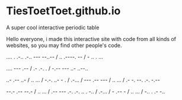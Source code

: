 # TiesToetToet.github.io
A super cool interactive periodic table

Hello everyone, i made this interactive site with code from all kinds of websites, so you may find other people's code.

.... . .-.. .-.. --- --..-- / .. .----. -- / - .. . ...

.... --- .-- / .- .-. . / -.-- --- ..- ..--..

..- .-- ..- / .. ... / -.-. ..- - . / .-... / --- .-- --- / .. ... / .- -. --. .-. -.--

--.- .-- --.- / .. ... / .-- --- .-. .-. .. . -.. / .-... / - .-- - / .. ... / -.. . .- -..
